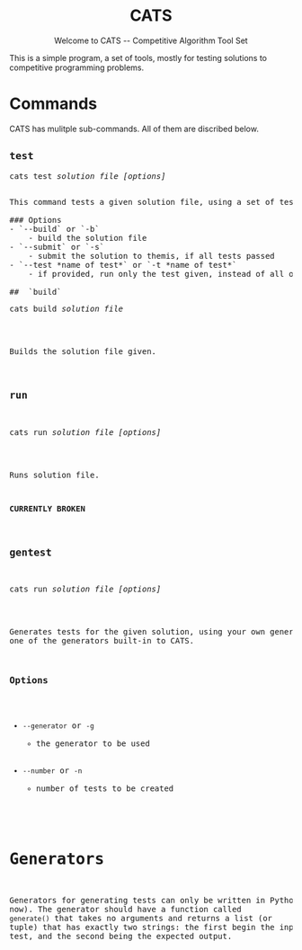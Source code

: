 <h1 align = center> CATS </h1>
<p align = center> Welcome to CATS -- Competitive Algorithm Tool Set </p>
This is a simple program, a set of tools, mostly for testing solutions to competitive programming problems.


# Commands 
CATS has mulitple sub-commands. All of them are discribed below.

## `test`
<pre>
cats test <i>solution file [options]</i>
<pre>

This command tests a given solution file, using a set of tests predefined by the user. You must provide a solution file to be tested - you can either give just the name of that file, a name and an extension, or the full path. For now, the only supported files are those with the `.cpp` extension.

### Options
- `--build` or `-b`
    - build the solution file
- `--submit` or `-s`
    - submit the solution to themis, if all tests passed
- `--test *name of test*` or `-t *name of test*`
    - if provided, run only the test given, instead of all of them

##  `build`
<pre>
cats build <i>solution file</i>
</pre>

Builds the solution file given.

## `run`
<pre>
cats run <i>solution file [options]</i>
</pre>

Runs solution file.

**CURRENTLY BROKEN**

## `gentest`
<pre>
cats run <i>solution file [options]</i>
</pre>

Generates tests for the given solution, using your own generator, or one of the generators built-in to CATS.

### Options
- `--generator` or `-g`
    - the generator to be used
- `--number` or `-n`
    - number of tests to be created


# Generators
Generators for generating tests can only be written in Python (for now).
The generator should have a function called `generate()` that takes no arguments and returns a list (or tuple) that has exactly two strings: the first begin the input for the test, and the second being the expected output.
